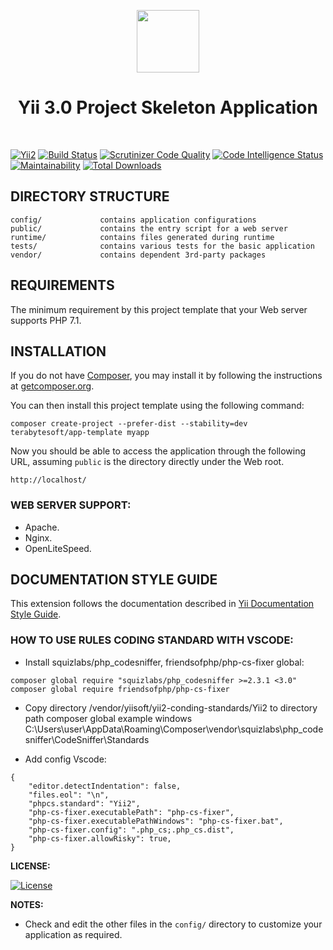 <p align="center">
    <a href="https://github.com/terabytesoft/app-template" target="_blank">
        <img src="https://farm1.staticflickr.com/887/27875183957_69a3645a56_q.jpg" height="100px;">
    </a>
    <h1 align="center">Yii 3.0 Project Skeleton Application</h1>
    <br>
</p>

[![Yii2](https://img.shields.io/badge/Powered_by-Yii_Framework-green.svg?style=flat)](https://www.yiiframework.com/)
[![Build Status](https://scrutinizer-ci.com/g/terabytesoft/app-template/badges/build.png?b=master)](https://scrutinizer-ci.com/g/cjtterabytesoft/app/build-status/master)
[![Scrutinizer Code Quality](https://scrutinizer-ci.com/g/terabytesoft/app-template/badges/quality-score.png?b=master)](https://scrutinizer-ci.com/g/cjtterabytesoft/app/?branch=master)
[![Code Intelligence Status](https://scrutinizer-ci.com/g/terabytesoft/app-template/badges/code-intelligence.svg?b=master)](https://scrutinizer-ci.com/code-intelligence)
[![Maintainability](https://api.codeclimate.com/v1/badges/fe720f0219c23dc3e237/maintainability)](https://codeclimate.com/github/cjtterabytesoft/app/maintainability)
[![Total Downloads](https://poser.pugx.org/terabytesoft/app-template/downloads)](https://packagist.org/packages/terabytesoft/app-template)


DIRECTORY STRUCTURE
-------------------

```
config/             contains application configurations
public/             contains the entry script for a web server
runtime/            contains files generated during runtime
tests/              contains various tests for the basic application
vendor/             contains dependent 3rd-party packages
```

REQUIREMENTS
------------
 
The minimum requirement by this project template that your Web server supports PHP 7.1.

INSTALLATION
------------

If you do not have [Composer](http://getcomposer.org/), you may install it by following the instructions
at [getcomposer.org](http://getcomposer.org/doc/00-intro.md#installation-nix).

You can then install this project template using the following command:

~~~
composer create-project --prefer-dist --stability=dev terabytesoft/app-template myapp
~~~

Now you should be able to access the application through the following URL, assuming `public` is the directory
directly under the Web root.

~~~
http://localhost/
~~~

### WEB SERVER SUPPORT:

- Apache.
- Nginx.
- OpenLiteSpeed.

DOCUMENTATION STYLE GUIDE
-------------------------

This extension follows the documentation described in [Yii Documentation Style Guide](https://github.com/yiisoft/yii2/blob/master/docs/documentation_style_guide.md).


### HOW TO USE RULES CODING STANDARD WITH VSCODE:

- Install squizlabs/php_codesniffer, friendsofphp/php-cs-fixer global:

```
composer global require "squizlabs/php_codesniffer >=2.3.1 <3.0"
composer global require friendsofphp/php-cs-fixer
```

- Copy directory /vendor/yiisoft/yii2-conding-standards/Yii2 to directory path composer global example windows C:\Users\user\AppData\Roaming\Composer\vendor\squizlabs\php_codesniffer\CodeSniffer\Standards

- Add config Vscode:

```
{
    "editor.detectIndentation": false,
    "files.eol": "\n",
    "phpcs.standard": "Yii2",
    "php-cs-fixer.executablePath": "php-cs-fixer",
    "php-cs-fixer.executablePathWindows": "php-cs-fixer.bat",
    "php-cs-fixer.config": ".php_cs;.php_cs.dist",
    "php-cs-fixer.allowRisky": true,
}
```

**LICENSE:**

[![License](https://poser.pugx.org/terabytesoft/app-template/license)](https://packagist.org/packages/terabytesoft/app-template)


**NOTES:**

- Check and edit the other files in the `config/` directory to customize your application as required.
